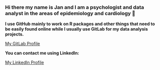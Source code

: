 ### Hi there my name is Jan and I am a psychologist and data analyst in the areas of epidemiology and cardiology 👋

**I use GitHub mainly to work on R packages and other things that need to be easily found online while I usually use GitLab for my data analysis projects.**

<p align="left">
<a href="https://gitlab.com/janbrederecke/" target="blank"> My GitLab Profile </a>


**You can contact me using LinkedIn:**
<p align="left">
<a href="https://www.linkedin.com/in/janbrederecke/" target="blank"> My LinkedIn Profile </a>

